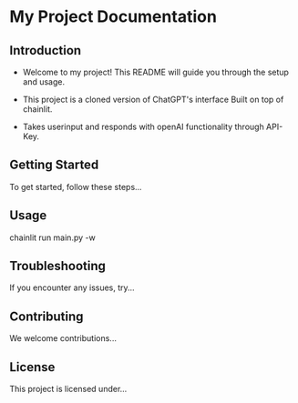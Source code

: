 # My Project Documentation

## Introduction

- Welcome to my project! This README will guide you through the setup and usage. 

- This project is a cloned version of ChatGPT's interface Built on top of chainlit. 

- Takes userinput and responds with openAI functionality through API-Key.

## Getting Started

To get started, follow these steps...

<!-- Important Note: Make sure you have the latest version of XYZ installed. -->

## Usage

chainlit run main.py -w 

## Troubleshooting

If you encounter any issues, try...

<!-- Remember to back up your data before proceeding! -->

## Contributing

We welcome contributions...

<!-- TODO: Add guidelines for submitting pull requests. -->

## License

This project is licensed under...

<!-- © 2023 MyProject. All rights reserved. -->
